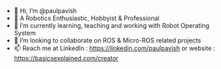 - 👋 Hi, I’m @paulpavish
- 👀 A Robotics Enthusiastic, Hobbyist & Professional
- 🌱 I’m currently learning, teaching and working with Robot Operating System
- 💞️ I’m looking to collaborate on ROS & Micro-ROS related projects
- 📫 Reach me at LinkedIn : https://linkedin.com/paulpavish or website : https://basicsexplained.com/creator

<!---
paulpavish/paulpavish is a ✨ special ✨ repository because its `README.md` (this file) appears on your GitHub profile.
You can click the Preview link to take a look at your changes.
--->
